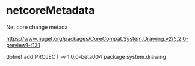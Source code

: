 # netcoreMetadata
Net core change metada

https://www.nuget.org/packages/CoreCompat.System.Drawing.v2/5.2.0-preview1-r131


dotnet add PROJECT -v 1.0.0-beta004 package system.drawing
